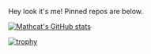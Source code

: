Hey look it's me!
Pinned repos are below.


[![Mathcat's GitHub stats](https://github-readme-stats.vercel.app/api?username=mathcat4&show_icons=true)](https://github.com/anuraghazra/github-readme-stats)

[![trophy](https://github-profile-trophy.vercel.app/?username=mathcat4&theme=onedark)](https://github.com/ryo-ma/github-profile-trophy)
